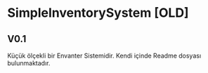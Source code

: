 # SimpleInventorySystem [OLD]

## V0.1
Küçük ölçekli bir Envanter Sistemidir. Kendi içinde Readme dosyası bulunmaktadır.
